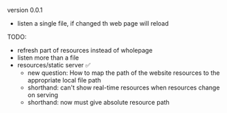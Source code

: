version 0.0.1

- listen a single file, if changed th web page will reload

TODO: 

- refresh part of resources instead of wholepage
- listen more than a file
- resources/static server :white_check_mark:
  - new question: How to map the path of the website resources to the appropriate local file path
  - shorthand: can't show real-time resources when resources change on serving
  - shorthand: now must give absolute resource path

